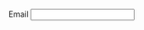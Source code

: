 <label class="au-label" for="text-input-block-label">Email</label>
<input type="text" class="au-text-input au-text-input--block" id="text-input-block-label" name="text-input-block-label">
